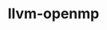---
title: "llvm-openmp"
layout: cache
categories: [package, develop-2025-04-06]
meta: {"compilers": ["apple-clang@16.0.0"], "num_specs": 1, "num_specs_by_stack": {"ml-darwin-aarch64-mps": 1, "root": 1}, "oss": ["sequoia"], "platforms": ["darwin"], "stacks": ["ml-darwin-aarch64-mps", "root"], "targets": ["aarch64"], "versions": ["18.1.0"]}
spec_details: [{"compiler": "apple-clang@16.0.0", "hash": "2chpai2g3upbspfrsxkmzkkruwo2vp7x", "os": "sequoia", "platform": "darwin", "size": "-", "stacks": ["ml-darwin-aarch64-mps", "root"], "target": "aarch64", "variants": ["build_system=cmake", "build_type=Release", "generator=make", "~ipo", "+multicompat"], "versions": ["18.1.0"]}]
---